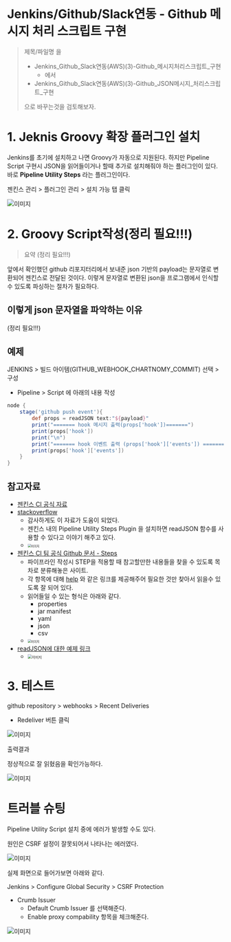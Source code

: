 # Jenkins/Github/Slack연동 - Github 메시지 처리 스크립트 구현

> 제목/파일명 을
>
> - Jenkins_Github_Slack연동(AWS)(3)-Github_메시지처리스크립트_구현 
>   - 에서
> - Jenkins_Github_Slack연동(AWS)(3)-Github\_JSON메시지\_처리스크립트\_구현
>
> 으로 바꾸는것을 검토해보자.

# 1. Jeknis Groovy 확장 플러그인 설치

Jenkins를 초기에 설치하고 나면 Groovy가 자동으로 지원된다. 하지만 Pipeline Script 구현시 JSON을 읽어들이거나 할때 추가로 설치해줘야 하는 플러그인이 있다. 바로 **Pipeline Utility Steps** 라는 플러그인이다.  

  

젠킨스 관리 > 플러그인 관리 > 설치 가능 탭 클릭

![이미지](./img/JENKINS_SCRIPT/1.png)



# 2. Groovy Script작성(정리 필요!!!)

> 요약 (정리 필요!!!)

앞에서 확인했던 github 리포지터리에서 보내준 json 기반의 payload는 문자열로 변환되어 젠킨스로 전달된 것이다. 이렇게 문자열로 변환된 json을 프로그램에서 인식할 수 있도록 파싱하는 절차가 필요하다.  

## 이렇게 json 문자열을 파악하는 이유

(정리 필요!!!)

## 예제

JENKINS > 빌드 아이템(GITHUB_WEBHOOK_CHARTNOMY_COMMIT) 선택 > 구성

- Pipeline > Script 에 아래의 내용 작성

```groovy
node {
    stage('github push event'){
        def props = readJSON text:"${payload}"
        print("======= hook 메시지 출력(props['hook'])=======")
        print(props['hook'])
        print("\n")
        print("======= hook 이벤트 출력 (props['hook']['events']) =======")
        print(props['hook']['events'])
    }
}
```



## 참고자료

- [젠킨스 CI 공식 자료](https://www.jenkins.io/doc/pipeline/steps/pipeline-utility-steps/)
- [stackoverflow](https://stackoverflow.com/questions/46841877/java-lang-nosuchmethoderror-no-such-dsl-method-readjson)
  - 감사하게도 이 자료가 도움이 되었다. 
  - 젠킨스 내의 Pipeline Utility Steps Plugin 을 설치하면 readJSON 함수를 사용할 수 있다고 이야기 해주고 있다.
  - <img src="./img/JENKINS_SCRIPT/2.png" alt="이미지" style="zoom:50%;" />
- [젠킨스 CI 팀 공식 Github 문서 - Steps](https://github.com/jenkinsci/pipeline-utility-steps-plugin/blob/master/docs/STEPS.md)
  - 파이프라인 작성시 STEP을 적용할 때 참고할만한 내용들을 찾을 수 있도록 목차로 분류해놓은 사이트.
  - 각 항목에 대해 [help](https://github.com/jenkinsci/pipeline-utility-steps-plugin/blob/master/src/main/resources/org/jenkinsci/plugins/pipeline/utility/steps/json/ReadJSONStep/help.html) 와 같은 링크를 제공해주어 필요한 것만 찾아서 읽을수 있도록 잘 되어 있다.
  - 읽어들일 수 있는 형식은 아래와 같다.
    - properties
    - jar manifest
    - yaml
    - json
    - csv  
  - <img src="./img/JENKINS_SCRIPT/3.png" alt="이미지" style="zoom:50%;" />
- [readJSON에 대한 예제 링크](https://github.com/jenkinsci/pipeline-utility-steps-plugin/blob/master/src/main/resources/org/jenkinsci/plugins/pipeline/utility/steps/json/ReadJSONStep/help.html)
  - <img src="./img/JENKINS_SCRIPT/4.png" alt="이미지" style="zoom:60%;" />



# 3. 테스트

github repository > webhooks > Recent Deliveries  

- Redeliver 버튼 클릭

![이미지](./img/JENKINS_SCRIPT/5.png)



출력결과  

정상적으로 잘 읽혔음을 확인가능하다.  

![이미지](./img/JENKINS_SCRIPT/6.png)





# 트러블 슈팅

Pipeline Utility Script 설치 중에 에러가 발생할 수도 있다.  

원인은 CSRF 설정이 잘못되어서 나타나는 에러였다.  

![이미지](./img/JENKINS_SCRIPT/TROUBLE_SHOOT_4.png)

실제 화면으로 들어가보면 아래와 같다.  

Jenkins > Configure Global Security > CSRF Protection  

- Crumb Issuer
  - Default Crumb Issuer 를 선택해준다.
  - Enable proxy compability 항목을 체크해준다.

![이미지](./img/JENKINS_SCRIPT/TROUBLE_SHOOT_5.png)

